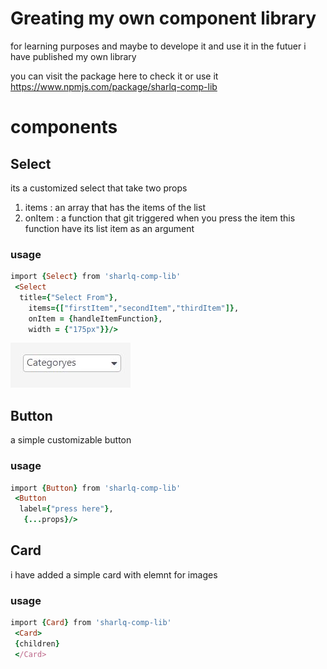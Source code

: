 # Greating my own component library
  
  for learning purposes and maybe to develope it and use it in the futuer i have published my own library  
  
  you can visit the package here to check it or use it  
  https://www.npmjs.com/package/sharlq-comp-lib  

# components
## Select
its a customized  select that take two props  
1. items : an array that has the items of the list
1. onItem : a function that git triggered when you press the item this function have its list item as an argument

### usage
```ruby
import {Select} from 'sharlq-comp-lib'
 <Select
  title={"Select From"},
    items={["firstItem","secondItem","thirdItem"]},
    onItem = {handleItemFunction},
    width = {"175px"}}/>

```

  ![Alt text](./resources/Select.JPG)

## Button
a simple customizable button
  
  ### usage
```ruby
import {Button} from 'sharlq-comp-lib'
 <Button
  label={"press here"},
   {...props}/>

```
## Card
i have added a simple card with elemnt for images

  ### usage
```ruby
import {Card} from 'sharlq-comp-lib'
 <Card>
 {children}
 </Card>

```